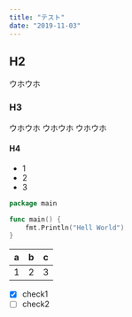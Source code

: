 ```yaml
---
title: "テスト"
date: "2019-11-03"
---
```


## H2
ウホウホ

### H3
ウホウホ ウホウホ
ウホウホ

#### H4
- 1
- 2
- 3

```go
package main

func main() {
	fmt.Println("Hell World")
}
```

|a|b|c|
|-|-|-|
|1|2|3|

- [x] check1
- [ ] check2

